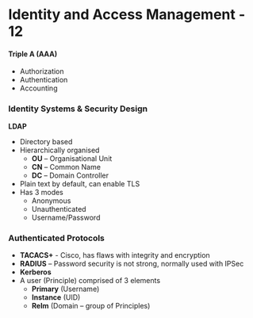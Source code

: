 # Identity and Access Management - 12 
#### Triple A (AAA)
-	Authorization
-	 Authentication
-	 Accounting
### Identity Systems & Security  Design
**LDAP**  
- Directory based
- Hierarchically organised
    - **OU** – Organisational Unit
    - **CN** – Common Name
    - **DC** – Domain Controller
- Plain text by default, can enable TLS
- Has 3 modes  
  - Anonymous
  - Unauthenticated
  - Username/Password
  
### Authenticated Protocols
- **TACACS+** - Cisco, has flaws with integrity and encryption
- **RADIUS** – Password security is not strong, normally used with IPSec
- **Kerberos** 
- A user (Principle) comprised of 3 elements
    - **Primary** (Username)
    - **Instance** (UID)
    - **Relm** (Domain – group of Principles)
